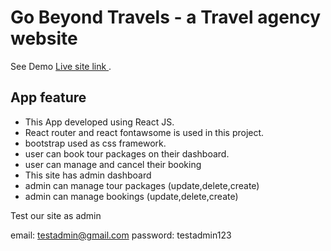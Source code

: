 # Go Beyond Travels - a Travel agency website

See Demo [Live site link ](https://tourism-or-delivery-webs-71b76.web.app/).

## App feature

- This App developed using React JS.
- React router and react fontawsome is used in this project.
- bootstrap used as css framework.
- user can book tour packages on their dashboard.
- user can manage and cancel their booking
- This site has admin dashboard
- admin can manage tour packages (update,delete,create)
- admin can manage bookings (update,delete,create)


Test our site as admin

email: testadmin@gmail.com
password: testadmin123
